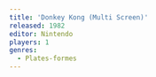 ```yaml
---
title: 'Donkey Kong (Multi Screen)'
released: 1982
editor: Nintendo
players: 1
genres:
  - Plates-formes
---
```

